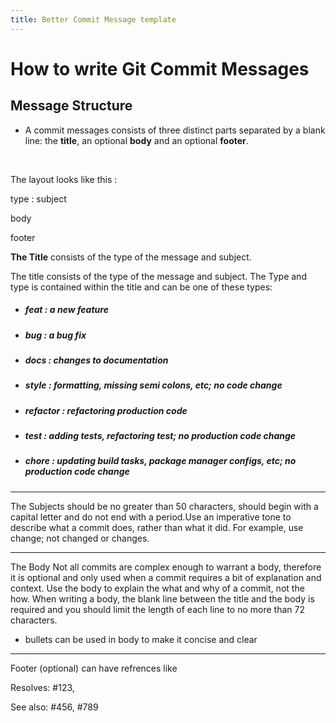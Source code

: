 ```yaml
---
title: Better Commit Message template
---
```


# How to write Git Commit Messages


## Message Structure

- A commit messages consists of three distinct parts separated by a blank line: the **title**, an optional **body** and an optional **footer**.



<br>

The layout looks like this :

type : subject

body

footer


**The Title** consists of the type of the message and subject.

The title consists of the type of the message and subject.
The Type and type is contained within the title and can be one of these types:

* ##### feat : a new feature
* ##### bug  : a bug fix
* ##### docs : changes to documentation
* ##### style : formatting, missing semi colons, etc; no code change
* ##### refactor : refactoring production code
* ##### test : adding tests, refactoring test; no production code change
* ##### chore : updating build tasks, package manager configs, etc; no production code change


----------

The Subjects should be no greater than 50 characters, should begin with a capital letter and do not end with a period.Use an imperative tone to describe what a commit does, rather than what it did. For example, use  change; not changed or changes.

----------

The Body
Not all commits are complex enough to warrant a body, therefore it is optional and only used when a commit requires a bit of explanation and context. Use the body to explain the  what and  why of a commit, not the how.
When writing a body, the blank line between the title and the body is required and you should limit the length of each line to no more than 72 characters.

- bullets can be used in body to make it concise and clear


----------

Footer (optional) can have refrences like

Resolves: #123,

See also: #456, #789